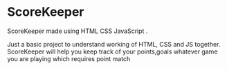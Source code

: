 # ScoreKeeper
ScoreKeeper made using HTML CSS JavaScript .

Just a basic project to understand working of HTML, CSS and JS together.
ScoreKeeper will help you keep track of your points,goals whatever game you are playing which requires point match
